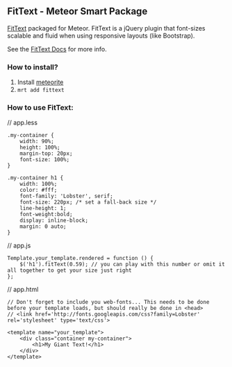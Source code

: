 ## FitText - Meteor Smart Package

[FitText](http://fittextjs.com) packaged for Meteor. FitText is a jQuery plugin that font-sizes scalable and fluid when using responsive layouts (like Bootstrap).

See the [FitText Docs](https://github.com/davatron5000/FitText.js) for more info.

### How to install?

1. Install [meteorite](https://github.com/oortcloud/meteorite)
2. `mrt add fittext`

### How to use FitText:
	
// app.less

	.my-container {
		width: 90%;
		height: 100%;
		margin-top: 20px;
		font-size: 100%;
	}

	.my-container h1 {
		width: 100%;
		color: #fff;
		font-family: 'Lobster', serif;
		font-size: 220px; /* set a fall-back size */
		line-height: 1;
		font-weight:bold;
		display: inline-block;
		margin: 0 auto; 
	}

// app.js

	Template.your_template.rendered = function () {
		$('h1').fitText(0.59); // you can play with this number or omit it all together to get your size just right
	};

// app.html
	
	// Don't forget to include you web-fonts... This needs to be done before your template loads, but should really be done in <head>
	// <link href='http://fonts.googleapis.com/css?family=Lobster' rel='stylesheet' type='text/css'>

	<template name="your_template">
		<div class="container my-container">
			<h1>My Giant Text!</h1>
		</div>
	</template>



	